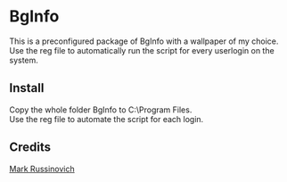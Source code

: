# BgInfo

This is a preconfigured package of BgInfo with a wallpaper of my choice. Use the reg file to automatically
run the script for every userlogin on the system. 

## Install

Copy the whole folder BgInfo to C:\Program Files.  
Use the reg file to automate the script for each login.

## Credits
[Mark Russinovich](https://learn.microsoft.com/de-de/sysinternals/downloads/bginfo)
